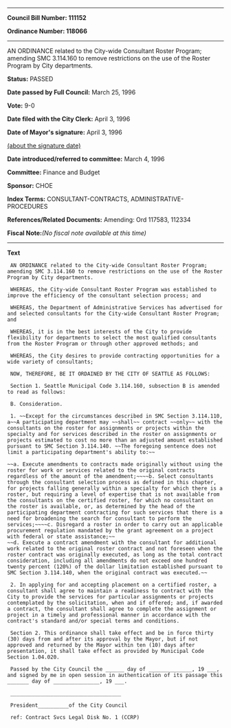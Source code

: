 

********

**Council Bill Number: 111152**
   
**Ordinance Number: 118066**
********

 AN ORDINANCE related to the City-wide Consultant Roster Program; amending SMC 3.114.160 to remove restrictions on the use of the Roster Program by City departments.

**Status:** PASSED
   
**Date passed by Full Council:** March 25, 1996
   
**Vote:** 9-0
   
**Date filed with the City Clerk:** April 3, 1996
   
**Date of Mayor's signature:** April 3, 1996
   
[(about the signature date)](/~public/approvaldate.htm)
   
   
   
**Date introduced/referred to committee:** March 4, 1996
   
**Committee:** Finance and Budget
   
**Sponsor:** CHOE
   
   
**Index Terms:** CONSULTANT-CONTRACTS, ADMINISTRATIVE-PROCEDURES

**References/Related Documents:** Amending: Ord 117583, 112334

**Fiscal Note:**_(No fiscal note available at this time)_

********

**Text**
   
```
 AN ORDINANCE related to the City-wide Consultant Roster Program; amending SMC 3.114.160 to remove restrictions on the use of the Roster Program by City departments.

 WHEREAS, the City-wide Consultant Roster Program was established to improve the efficiency of the consultant selection process; and

 WHEREAS, the Department of Administrative Services has advertised for and selected consultants for the City-wide Consultant Roster Program; and

 WHEREAS, it is in the best interests of the City to provide flexibility for departments to select the most qualified consultants from the Roster Program or through other approved methods; and

 WHEREAS, the City desires to provide contracting opportunities for a wide variety of consultants;

 NOW, THEREFORE, BE IT ORDAINED BY THE CITY OF SEATTLE AS FOLLOWS:

 Section 1. Seattle Municipal Code 3.114.160, subsection B is amended to read as follows:

 B. Consideration.

 1. ~~Except for the circumstances described in SMC Section 3.114.110, a~~A participating department may ~~shall~~ contract ~~only~~ with the consultants on the roster for assignments or projects within the specialty and for services described in the roster on assignments or projects estimated to cost no more than an adjusted amount established pursuant to SMC Section 3.114.140. ~~The foregoing sentence does not limit a participating department's ability to:~~

~~a. Execute amendments to contracts made originally without using the roster for work or services related to the original contracts regardless of the amount of the amendment;~~~~b. Select consultants through the consultant selection process as defined in this chapter, for projects falling generally within a specialty for which there is a roster, but requiring a level of expertise that is not available from the consultants on the certified roster, for which no consultant on the roster is available, or, as determined by the head of the participating department contracting for such services that there is a need for broadening the search for consultant to perform the services;~~~~c. Disregard a roster in order to carry out an applicable procurement regulation mandated by the grant agreement on a project with federal or state assistance;~~
~~d. Execute a contract amendment with the consultant for additional work related to the original roster contract and not foreseen when the roster contract was originally executed, as long as the total contract consideration, including all amendments do not exceed one hundred twenty percent (120%) of the dollar limitation established pursuant to SMC Section 3.114.140, when the original contract was executed.~~

 2. In applying for and accepting placement on a certified roster, a consultant shall agree to maintain a readiness to contract with the City to provide the services for particular assignments or projects contemplated by the solicitation, when and if offered; and, if awarded a contract, the consultant shall agree to complete the assignment or project in a timely and professional manner in accordance with the contract's standard and/or special terms and conditions.

 Section 2. This ordinance shall take effect and be in force thirty (30) days from and after its approval by the Mayor, but if not approved and returned by the Mayor within ten (10) days after presentation, it shall take effect as provided by Municipal Code Section 1.04.020.

 Passed by the City Council the ______ day of ______________, 19 ___, and signed by me in open session in authentication of its passage this _______ day of _______________, 19 ___.

 ____________________________________

 President__________of the City Council

 ref: Contract Svcs Legal Disk No. 1 (CCRP)

```
